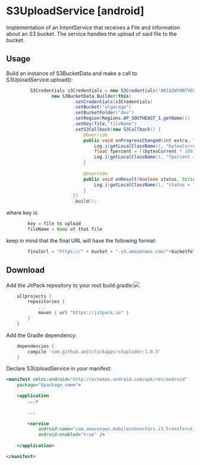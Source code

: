# S3UploadService [android]
Implementation of an IntentService that receives a File and information about an S3 bucket. The service handles the upload of said file to the bucket.

Usage
--------
Build an instance of S3BucketData and make a call to S3UploadService.upload():
```java
         S3Credentials s3Credentials = new S3Credentials("AKIAIWVON7VEUPCSLIVA", "8wl6DYeRYwsLz3qSYUiNzC6rGqt08v7wLpB2bdvw");
                 new S3BucketData.Builder(this)
                         .setCredentials(s3Credentials)
                         .setBucket("algarage")
                         .setBucketFolder("dev")
                         .setRegion(Regions.AP_SOUTHEAST_1.getName())
                         .setKey(file,"fileName")
                         .setS3Callback(new S3Callback() {
                             @Override
                             public void onProgressChanged(int extra, long bytesCurrent, long bytesTotal) {
                                 Log.i(getLocalClassName(), "bytesCurrent = " + bytesCurrent + " bytesTotal = " + bytesTotal);
                                 float fpercent = ((bytesCurrent * 100) / bytesTotal);
                                 Log.i(getLocalClassName(), "fpercent = " + fpercent);
                             }
         
                             @Override
                             public void onResult(boolean status, String message, S3BucketData s3BucketData) {
                                 Log.i(getLocalClassName(), "status = " + status + " message = " + message);
                             }
                         })
                         .build();
```
where key is:
```java
        key = file to upload
        fileName = Name of that file
```

keep in mind that the final URL will have the following format:
```java
        finalUrl = "https://" + bucket + ".s3.amazonaws.com/"+bucketFolder + fileName;
```
Download
--------
Add the JitPack repository to your root build.gradle:[![](https://jitpack.io/v/amitclickapps/s3uploder.svg)](https://jitpack.io/#amitclickapps/s3uploder)


```groovy
	allprojects {
		repositories {
			...
			maven { url "https://jitpack.io" }
		}
	}
```
Add the Gradle dependency:
```groovy
	dependencies {
		compile 'com.github.amitclickapps:s3uploder:1.0.3'
	}
```
Declare S3UploadService in your manifest:
```xml
<manifest xmlns:android="http://schemas.android.com/apk/res/android"
    package="$package_name">

    <application
        ...>
        
        ...
        
        <service
            android:name="com.amazonaws.mobileconnectors.s3.transferutility.TransferService"
            android:enabled="true" />
            
    </application>

</manifest>

```
